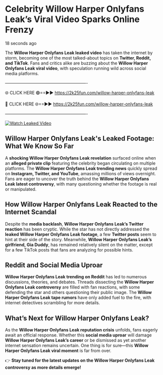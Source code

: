 # Celebrity Willow Harper Onlyfans Leak’s Viral Video Sparks Online Frenzy

18 seconds ago

The **Willow Harper Onlyfans Leak leaked video** has taken the internet by storm, becoming one of the most talked-about topics on **Twitter, Reddit, and TikTok**. Fans and critics alike are buzzing about the **Willow Harper Onlyfans Leak viral video**, with speculation running wild across social media platforms.

———————————————————-

🌐 CLICK HERE 🟢==►► https://2k25fun.com/willow-harper-onlyfans-leak

🔴 CLICK HERE 🌐==►► https://2k25fun.com/willow-harper-onlyfans-leak

———————————————————-

[![Watch Leaked Video](https://miro.medium.com/v2/resize:fit:828/format:webp/1*cilzJN44JGOrTw9NJCrNHA.gif "Watch Leaked Video")](https://2k25fun.com/willow-harper-onlyfans-leak)

## **Willow Harper Onlyfans Leak's Leaked Footage: What We Know So Far**  
A **shocking Willow Harper Onlyfans Leak revelation** surfaced online when an **alleged private clip** featuring the celebrity began circulating on multiple platforms. The **Willow Harper Onlyfans Leak trending news** quickly spread on **Instagram, Twitter, and YouTube**, amassing millions of views overnight. Fans are eager to uncover the truth behind the **Willow Harper Onlyfans Leak latest controversy**, with many questioning whether the footage is real or manipulated.  

## **How Willow Harper Onlyfans Leak Reacted to the Internet Scandal**  
Despite the **media backlash**, **Willow Harper Onlyfans Leak’s Twitter reaction** has been cryptic. While the star has not directly addressed the **leaked Willow Harper Onlyfans Leak footage**, a few **Twitter posts** seem to hint at their side of the story. Meanwhile, **Willow Harper Onlyfans Leak’s girlfriend, Gia Duddy**, has remained relatively silent on the matter, except for a few TikTok posts that fans are analyzing for possible hints.  

## **Reddit and Social Media Uproar**  
**Willow Harper Onlyfans Leak trending on Reddit** has led to numerous discussions, theories, and debates. Threads dissecting the **Willow Harper Onlyfans Leak controversy** are filled with fan reactions, with some defending the star and others questioning their public image. The **Willow Harper Onlyfans Leak tape rumors** have only added fuel to the fire, with internet detectives scrambling for more details.  

## **What’s Next for Willow Harper Onlyfans Leak?**  
As the **Willow Harper Onlyfans Leak reputation crisis** unfolds, fans eagerly await an official response. Whether this **social media uproar** will damage **Willow Harper Onlyfans Leak’s career** or be dismissed as yet another internet sensation remains uncertain. One thing is for sure—this **Willow Harper Onlyfans Leak viral moment** is far from over.  

👉 **Stay tuned for the latest updates on the Willow Harper Onlyfans Leak controversy as more details emerge!**  
